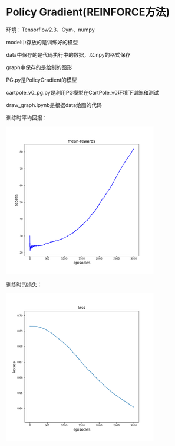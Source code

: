 # Policy Gradient(REINFORCE方法)

环境：Tensorflow2.3、Gym、numpy

model中存放的是训练好的模型

data中保存的是代码执行中的数据，以.npy的格式保存

graph中保存的是绘制的图形

PG.py是PolicyGradient的模型

cartpole_v0_pg.py是利用PG模型在CartPole_v0环境下训练和测试

draw_graph.ipynb是根据data绘图的代码

训练时平均回报：

<img src="graph/mean_rewards.png" width="400" height="400" />

训练时的损失：

<img src="graph/loss.png" width="400" height="400" />

